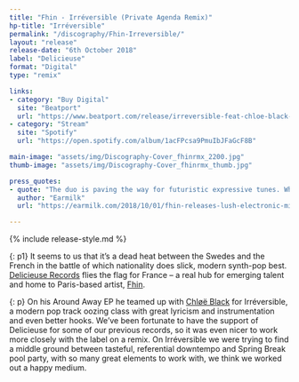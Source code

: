 ```yaml
---
title: "Fhin - Irréversible (Private Agenda Remix)"
hp-title: "Irréversible"
permalink: "/discography/Fhin-Irreversible/"
layout: "release"
release-date: "6th October 2018"
label: "Delicieuse"
format: "Digital"
type: "remix"

links:
- category: "Buy Digital"
  site: "Beatport"
  url: "https://www.beatport.com/release/irreversible-feat-chloe-black-private-agenda-remix/2386803"
- category: "Stream"
  site: "Spotify"
  url: "https://open.spotify.com/album/1acFPcsa9PmuIbJFaGcF8B"

main-image: "assets/img/Discography-Cover_fhinrmx_2200.jpg"
thumb-image: "assets/img/Discography-Cover_fhinrmx_thumb.jpg"

press_quotes:
- quote: "The duo is paving the way for futuristic expressive tunes. Whether it’s a mix from a synth supremo or an original single, the pair confidently delivers a softer texture to a beautifully sophisticated sound."
  author: "Earmilk"
  url: "https://earmilk.com/2018/10/01/fhin-releases-lush-electronic-mix-of-irreversible"

---
```

{% include release-style.md %}

{: p1}
It seems to us that it’s a dead heat between the Swedes and the French in the battle of which nationality does slick, modern synth-pop best. [Delicieuse Records](https://www.facebook.com/DelicieuseRecords/) flies the flag for France – a real hub for emerging talent and home to Paris-based artist, [Fhin](https://www.facebook.com/fhinmusic/). 

{: p}
On his Around Away EP he teamed up with [Chløë Black](https://www.facebook.com/chloeblackmusic/) for Irréversible, a modern pop track oozing class with great lyricism and instrumentation and even better hooks. We’ve been fortunate to have the support of Delicieuse for some of our previous records, so it was even nicer to work more closely with the label on a remix. On Irréversible we were trying to find a middle ground between tasteful, referential downtempo and Spring Break pool party, with so many great elements to work with, we think we worked out a happy medium.
